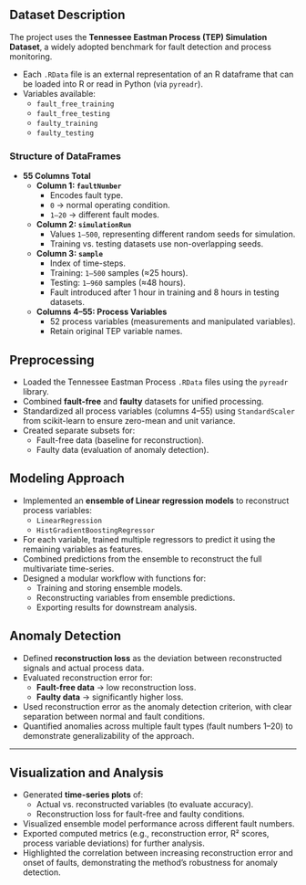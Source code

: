 ## Dataset Description  

The project uses the **Tennessee Eastman Process (TEP) Simulation Dataset**, a widely adopted benchmark for fault detection and process monitoring.  

- Each `.RData` file is an external representation of an R dataframe that can be loaded into R or read in Python (via `pyreadr`).  
- Variables available:  
  - `fault_free_training`  
  - `fault_free_testing`  
  - `faulty_training`  
  - `faulty_testing`  

### Structure of DataFrames  
- **55 Columns Total**  
  - **Column 1: `faultNumber`**  
    - Encodes fault type.  
    - `0` → normal operating condition.  
    - `1–20` → different fault modes.  
  - **Column 2: `simulationRun`**  
    - Values `1–500`, representing different random seeds for simulation.  
    - Training vs. testing datasets use non-overlapping seeds.  
  - **Column 3: `sample`**  
    - Index of time-steps.  
    - Training: `1–500` samples (≈25 hours).  
    - Testing: `1–960` samples (≈48 hours).  
    - Fault introduced after 1 hour in training and 8 hours in testing datasets.  
  - **Columns 4–55: Process Variables**  
    - 52 process variables (measurements and manipulated variables).  
    - Retain original TEP variable names.  
## Preprocessing  

- Loaded the Tennessee Eastman Process `.RData` files using the `pyreadr` library.  
- Combined **fault-free** and **faulty** datasets for unified processing.  
- Standardized all process variables (columns 4–55) using `StandardScaler` from scikit-learn to ensure zero-mean and unit variance.  
- Created separate subsets for:  
  - Fault-free data (baseline for reconstruction).  
  - Faulty data (evaluation of anomaly detection).  

## Modeling Approach  

- Implemented an **ensemble of Linear regression models** to reconstruct process variables:  
  - `LinearRegression`  
  - `HistGradientBoostingRegressor`  
- For each variable, trained multiple regressors to predict it using the remaining variables as features.  
- Combined predictions from the ensemble to reconstruct the full multivariate time-series.  
- Designed a modular workflow with functions for:  
  - Training and storing ensemble models.  
  - Reconstructing variables from ensemble predictions.  
  - Exporting results for downstream analysis.  

## Anomaly Detection  

- Defined **reconstruction loss** as the deviation between reconstructed signals and actual process data.  
- Evaluated reconstruction error for:  
  - **Fault-free data** → low reconstruction loss.  
  - **Faulty data** → significantly higher loss.  
- Used reconstruction error as the anomaly detection criterion, with clear separation between normal and fault conditions.  
- Quantified anomalies across multiple fault types (fault numbers 1–20) to demonstrate generalizability of the approach.  

---

## Visualization and Analysis  

- Generated **time-series plots** of:  
  - Actual vs. reconstructed variables (to evaluate accuracy).  
  - Reconstruction loss for fault-free and faulty conditions.  
- Visualized ensemble model performance across different fault numbers.  
- Exported computed metrics (e.g., reconstruction error, R² scores, process variable deviations) for further analysis.  
- Highlighted the correlation between increasing reconstruction error and onset of faults, demonstrating the method’s robustness for anomaly detection.  


